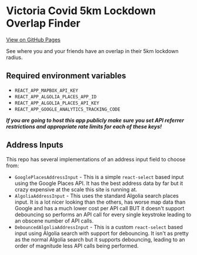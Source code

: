# Victoria Covid 5km Lockdown Overlap Finder

[View on GitHub Pages](https://jmargenberg.github.io/covid-5km-overlap-finder/)

See where you and your friends have an overlap in their 5km lockdown radius.

## Required environment variables

- `REACT_APP_MAPBOX_API_KEY`
- `REACT_APP_ALGOLIA_PLACES_APP_ID`
- `REACT_APP_ALGOLIA_PLACES_API_KEY`
- `REACT_APP_GOOGLE_ANALYTICS_TRACKING_CODE`

**_If you are going to host this app publicly make sure you set API referrer restrictions and appropriate rate limits for each of these keys!_**

## Address Inputs

This repo has several implementations of an address input field to choose from:

- `GooglePlacesAddressInput` - This is a simple `react-select` based input using the Google Places API. It has the best address data by far but it crazy expensive at the scale this site is running at.
- `AlgoliaAddressInput` - This uses the standard Algolia search places input. It is a lot nicer looking than the others, has worse map data than Google and has a much lower cost per API call BUT it doesn't support debouncing so performs an API call for every single keystroke leading to an obscene number of API calls.
- `DebouncedAlgoliaAddressInput` - This is a custom `react-select` based input using Algolia search with support for debouncing. It isn't as pretty as the normal Algolia search but it supports debouncing, leading to an order of magnitude less API calls being performed.
